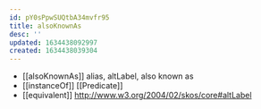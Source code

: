 ```yaml
---
id: pY0sPpwSUQtbA34mvfr95
title: alsoKnownAs
desc: ''
updated: 1634438092997
created: 1634438039304
---
```


- [[alsoKnownAs]] alias, altLabel, also known as 
- [[instanceOf]] [[Predicate]] 
- [[equivalent]] http://www.w3.org/2004/02/skos/core#altLabel 
